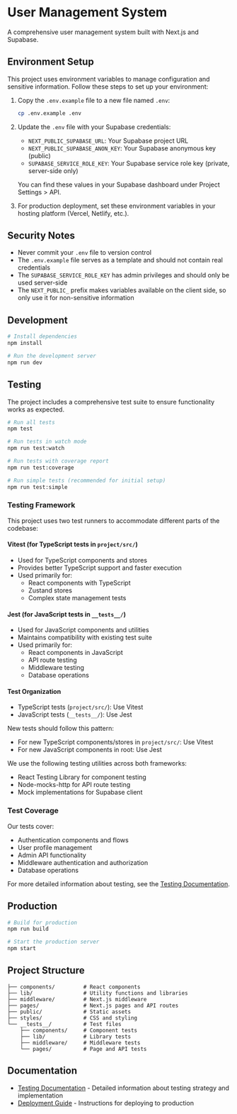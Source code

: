 # User Management System

A comprehensive user management system built with Next.js and Supabase.

## Environment Setup

This project uses environment variables to manage configuration and sensitive information. Follow these steps to set up your environment:

1. Copy the `.env.example` file to a new file named `.env`:
   ```bash
   cp .env.example .env
   ```

2. Update the `.env` file with your Supabase credentials:
   - `NEXT_PUBLIC_SUPABASE_URL`: Your Supabase project URL
   - `NEXT_PUBLIC_SUPABASE_ANON_KEY`: Your Supabase anonymous key (public)
   - `SUPABASE_SERVICE_ROLE_KEY`: Your Supabase service role key (private, server-side only)

   You can find these values in your Supabase dashboard under Project Settings > API.

3. For production deployment, set these environment variables in your hosting platform (Vercel, Netlify, etc.).

## Security Notes

- Never commit your `.env` file to version control
- The `.env.example` file serves as a template and should not contain real credentials
- The `SUPABASE_SERVICE_ROLE_KEY` has admin privileges and should only be used server-side
- The `NEXT_PUBLIC_` prefix makes variables available on the client side, so only use it for non-sensitive information

## Development

```bash
# Install dependencies
npm install

# Run the development server
npm run dev
```

## Testing

The project includes a comprehensive test suite to ensure functionality works as expected.

```bash
# Run all tests
npm test

# Run tests in watch mode
npm run test:watch

# Run tests with coverage report
npm run test:coverage

# Run simple tests (recommended for initial setup)
npm run test:simple
```

### Testing Framework

This project uses two test runners to accommodate different parts of the codebase:

#### Vitest (for TypeScript tests in `project/src/`)
- Used for TypeScript components and stores
- Provides better TypeScript support and faster execution
- Used primarily for:
  - React components with TypeScript
  - Zustand stores
  - Complex state management tests

#### Jest (for JavaScript tests in `__tests__/`)
- Used for JavaScript components and utilities
- Maintains compatibility with existing test suite
- Used primarily for:
  - React components in JavaScript
  - API route testing
  - Middleware testing
  - Database operations

#### Test Organization
- TypeScript tests (`project/src/`): Use Vitest
- JavaScript tests (`__tests__/`): Use Jest

New tests should follow this pattern:
- For new TypeScript components/stores in `project/src/`: Use Vitest
- For new JavaScript components in root: Use Jest

We use the following testing utilities across both frameworks:
- React Testing Library for component testing
- Node-mocks-http for API route testing
- Mock implementations for Supabase client

### Test Coverage

Our tests cover:
- Authentication components and flows
- User profile management
- Admin API functionality
- Middleware authentication and authorization
- Database operations

For more detailed information about testing, see the [Testing Documentation](TESTING.md).

## Production

```bash
# Build for production
npm run build

# Start the production server
npm start
```

## Project Structure

```
├── components/         # React components
├── lib/                # Utility functions and libraries
├── middleware/         # Next.js middleware
├── pages/              # Next.js pages and API routes
├── public/             # Static assets
├── styles/             # CSS and styling
└── __tests__/          # Test files
    ├── components/     # Component tests
    ├── lib/            # Library tests
    ├── middleware/     # Middleware tests
    └── pages/          # Page and API tests
```

## Documentation

- [Testing Documentation](TESTING.md) - Detailed information about testing strategy and implementation
- [Deployment Guide](docs/DEPLOYMENT.md) - Instructions for deploying to production 